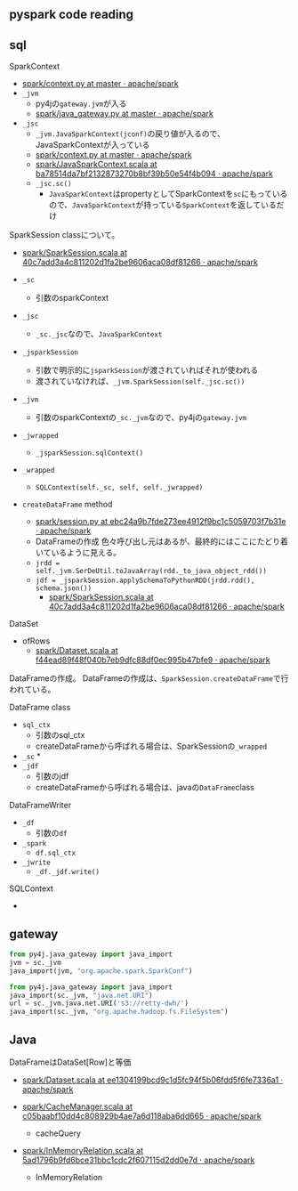 ## pyspark code reading

## sql


SparkContext

* [spark/context.py at master · apache/spark](https://github.com/apache/spark/blob/master/python/pyspark/context.py)
* `_jvm`
    * py4jの`gateway.jvm`が入る
    * [spark/java_gateway.py at master · apache/spark](https://github.com/apache/spark/blob/master/python/pyspark/java_gateway.py)
* `_jsc`
    * `_jvm.JavaSparkContext(jconf)`の戻り値が入るので、JavaSparkContextが入っている
    * [spark/context.py at master · apache/spark](https://github.com/apache/spark/blob/master/python/pyspark/context.py#L270)
    * [spark/JavaSparkContext.scala at ba78514da7bf2132873270b8bf39b50e54f4b094 · apache/spark](https://github.com/apache/spark/blob/ba78514da7bf2132873270b8bf39b50e54f4b094/core/src/main/scala/org/apache/spark/api/java/JavaSparkContext.scala)
    * `_jsc.sc()`
        * `JavaSparkContext`はpropertyとしてSparkContextを`sc`にもっているので、`JavaSparkContext`が持っている`SparkContext`を返しているだけ


SparkSession classについて。

* [spark/SparkSession.scala at 40c7add3a4c811202d1fa2be9606aca08df81266 · apache/spark](https://github.com/apache/spark/blob/40c7add3a4c811202d1fa2be9606aca08df81266/sql/core/src/main/scala/org/apache/spark/sql/SparkSession.scala)


* `_sc`
    * 引数のsparkContext
* `_jsc`
    * `_sc._jsc`なので、`JavaSparkContext`
* `_jsparkSession`
    * 引数で明示的に`jsparkSession`が渡されていればそれが使われる
    * 渡されていなければ、`_jvm.SparkSession(self._jsc.sc())`
* `_jvm`
    * 引数のsparkContextの`_sc._jvm`なので、py4jの`gateway.jvm`
* `_jwrapped`
    * `_jsparkSession.sqlContext()`
* `_wrapped`
    * `SQLContext(self._sc, self, self._jwrapped)`
* `createDataFrame` method
    * [spark/session.py at ebc24a9b7fde273ee4912f9bc1c5059703f7b31e · apache/spark](https://github.com/apache/spark/blob/ebc24a9b7fde273ee4912f9bc1c5059703f7b31e/python/pyspark/sql/session.py#L419)
    * DataFrameの作成
    色々呼び出し元はあるが、最終的にはここにたどり着いているように見える。
    * `jrdd = self._jvm.SerDeUtil.toJavaArray(rdd._to_java_object_rdd())`
    * `jdf = _jsparkSession.applySchemaToPythonRDD(jrdd.rdd(), schema.json())`
        * [spark/SparkSession.scala at 40c7add3a4c811202d1fa2be9606aca08df81266 · apache/spark](https://github.com/apache/spark/blob/40c7add3a4c811202d1fa2be9606aca08df81266/sql/core/src/main/scala/org/apache/spark/sql/SparkSession.scala#L728)


DataSet

* ofRows
    * [spark/Dataset.scala at f44ead89f48f040b7eb9dfc88df0ec995b47bfe9 · apache/spark](https://github.com/apache/spark/blob/f44ead89f48f040b7eb9dfc88df0ec995b47bfe9/sql/core/src/main/scala/org/apache/spark/sql/Dataset.scala#L67)

DataFrameの作成。
DataFrameの作成は、`SparkSession.createDataFrame`で行われている。



DataFrame class

* `sql_ctx`
    * 引数のsql_ctx
    * createDataFrameから呼ばれる場合は、SparkSessionの`_wrapped`
* `_sc`
    * 
* `_jdf`
    * 引数のjdf
    * createDataFrameから呼ばれる場合は、javaの`DataFrame`class


DataFrameWriter

* `_df`
    * 引数の`df`
* `_spark`
    * `df.sql_ctx`
* `_jwrite`
    * `_df._jdf.write()`


SQLContext

* 

## gateway


```python
from py4j.java_gateway import java_import
jvm = sc._jvm
java_import(jvm, "org.apache.spark.SparkConf")
```

```python
from py4j.java_gateway import java_import
java_import(sc._jvm, "java.net.URI")
url = sc._jvm.java.net.URI('s3://retty-dwh/')
java_import(sc._jvm, "org.apache.hadoop.fs.FileSystem")
```

## Java
DataFrameはDataSet[Row]と等価

* [spark/Dataset.scala at ee1304199bcd9c1d5fc94f5b06fdd5f6fe7336a1 · apache/spark](https://github.com/apache/spark/blob/ee1304199bcd9c1d5fc94f5b06fdd5f6fe7336a1/sql/core/src/main/scala/org/apache/spark/sql/Dataset.scala)

* [spark/CacheManager.scala at c05baabf10dd4c808929b4ae7a6d118aba6dd665 · apache/spark](https://github.com/apache/spark/blob/c05baabf10dd4c808929b4ae7a6d118aba6dd665/sql/core/src/main/scala/org/apache/spark/sql/execution/CacheManager.scala)
    * cacheQuery
* [spark/InMemoryRelation.scala at 5ad1796b9fd6bce31bbc1cdc2f607115d2dd0e7d · apache/spark](https://github.com/apache/spark/blob/5ad1796b9fd6bce31bbc1cdc2f607115d2dd0e7d/sql/core/src/main/scala/org/apache/spark/sql/execution/columnar/InMemoryRelation.scala)
    * InMemoryRelation

